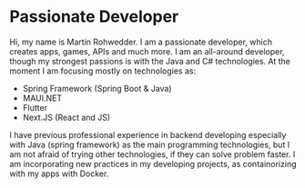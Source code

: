 # Passionate Developer

Hi, my name is Martin Rohwedder. I am a passionate developer, which creates apps, games, APIs and much more.
I am an all-around developer, though my strongest passions is with the Java and C# technologies. At the moment I am focusing mostly on technologies as:

- Spring Framework (Spring Boot & Java)
- MAUI.NET
- Flutter
- Next.JS (React and JS)

I have previous professional experience in backend developing especially with Java (spring framework) as the main programming technologies, but I am not afraid of trying other technologies, if they can solve problem faster. I am incorporating new practices in my developing projects, as containorizing with my apps with Docker.
